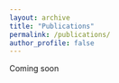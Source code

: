 ```yaml
---
layout: archive
title: "Publications"
permalink: /publications/
author_profile: false
---
```


Coming soon